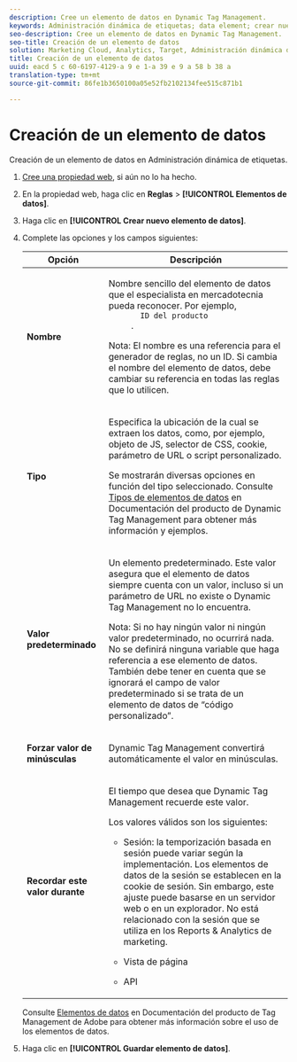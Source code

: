 ```yaml
---
description: Cree un elemento de datos en Dynamic Tag Management.
keywords: Administración dinámica de etiquetas; data element; crear nuevo elemento de datos; name; type; valor predeterminado; forzar valor en minúsculas; recordar este valor para
seo-description: Cree un elemento de datos en Dynamic Tag Management.
seo-title: Creación de un elemento de datos
solution: Marketing Cloud, Analytics, Target, Administración dinámica de etiquetas
title: Creación de un elemento de datos
uuid: eacd 5 c 60-6197-4129-a 9 e 1-a 39 e 9 a 58 b 38 a
translation-type: tm+mt
source-git-commit: 86fe1b3650100a05e52fb2102134fee515c871b1

---
```



# Creación de un elemento de datos

Creación de un elemento de datos en Administración dinámica de etiquetas.

1. [Cree una propiedad web](../../implement/c-implement-with-dtm/t-create-web-property.md#task_960467FBB7A54499AC228CB3AA3C4123), si aún no lo ha hecho.
1. En la propiedad web, haga clic en **Reglas** &gt; **[!UICONTROL Elementos de datos]**.
1. Haga clic en **[!UICONTROL Crear nuevo elemento de datos]**.
1. Complete las opciones y los campos siguientes:

   <table id="choicetable_681F7D5B86534FF0B6DB67E117B8E381"> 
    <thead class="chhead sthead"> 
      <th class="choptionhd"> Opción</th> 
      <th class="chdeschd"> Descripción</th> 
    </thead> 
    <tr class="chrow strow"> 
      <td class="choption"><strong>Nombre</strong></td> 
      <td class="chdesc stentry"> <p>Nombre sencillo del elemento de datos que el especialista en mercadotecnia pueda reconocer. Por ejemplo, 
        <code>
          ID del producto
        </code>. </p> <p> <p>Nota: El nombre es una referencia para el generador de reglas, no un ID. Si cambia el nombre del elemento de datos, debe cambiar su referencia en todas las reglas que lo utilicen. </p> </p> </td> 
    </tr> 
    <tr class="chrow strow"> 
      <td class="choption"><strong>Tipo</strong></td> 
      <td class="chdesc stentry"> <p> Especifica la ubicación de la cual se extraen los datos, como, por ejemplo, objeto de JS, selector de CSS, cookie, parámetro de URL o script personalizado. </p> <p>Se mostrarán diversas opciones en función del tipo seleccionado. Consulte <a href="https://marketing.adobe.com/resources/help/en_US/dtm/data_elements.html" format="html" scope="external">Tipos de elementos de datos</a> en Documentación del producto de Dynamic Tag Management para obtener más información y ejemplos. </p> </td> 
    </tr> 
    <tr class="chrow strow"> 
      <td class="choption"><strong>Valor predeterminado</strong></td> 
      <td class="chdesc stentry"> <p>Un elemento predeterminado. Este valor asegura que el elemento de datos siempre cuenta con un valor, incluso si un parámetro de URL no existe o Dynamic Tag Management no lo encuentra. </p> <p> <p>Nota: Si no hay ningún valor ni ningún valor predeterminado, no ocurrirá nada. No se definirá ninguna variable que haga referencia a ese elemento de datos. También debe tener en cuenta que se ignorará el campo de valor predeterminado si se trata de un elemento de datos de “código personalizado”. </p> </p> </td> 
    </tr> 
    <tr class="chrow strow"> 
      <td class="choption"><strong>Forzar valor de minúsculas</strong></td> 
      <td class="chdesc stentry"> <p>Dynamic Tag Management convertirá automáticamente el valor en minúsculas. </p> </td> 
    </tr> 
    <tr class="chrow strow"> 
      <td class="choption"><strong>Recordar este valor durante</strong></td> 
      <td class="chdesc stentry"> <p>El tiempo que desea que Dynamic Tag Management recuerde este valor. </p> <p> Los valores válidos son los siguientes: </p> 
      <ul id="ul_52F6CD8FC22942208F3F45492E914104"> 
        <li id="li_32E4366C5B2E46D788CD8478620FE3E0"> <p>Sesión: la temporización basada en sesión puede variar según la implementación. Los elementos de datos de la sesión se establecen en la cookie de sesión. Sin embargo, este ajuste puede basarse en un servidor web o en un explorador. No está relacionado con la sesión que se utiliza en los Reports &amp; Analytics de marketing. </p> </li> 
        <li id="li_8A944564BF7643E4B21F0EF2394B3FE8"> <p>Vista de página </p> </li> 
        <li id="li_5C8A2F2392FD475AA89DDA7D5B5CF88B"> <p>API </p> </li> 
      </ul> </td> 
    </tr> 
   </table>

   Consulte [Elementos de datos](https://marketing.adobe.com/resources/help/en_US/dtm/data_elements.html) en Documentación del producto de Tag Management de Adobe para obtener más información sobre el uso de los elementos de datos.
1. Haga clic en **[!UICONTROL Guardar elemento de datos]**.
